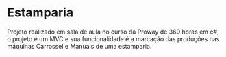 # Estamparia
Projeto realizado em sala de aula no curso da Proway de 360 horas em c#, o projeto é um MVC e sua funcionalidade é a marcação das produções nas máquinas Carrossel e Manuais de uma estamparia.
